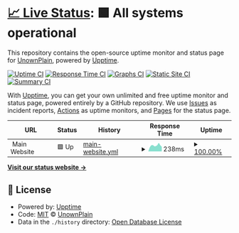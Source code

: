 # [📈 Live Status](https://UnownPlain.github.io/uptime): <!--live status--> **🟩 All systems operational**

This repository contains the open-source uptime monitor and status page for [UnownPlain](unownplain.ml), powered by [Upptime](https://github.com/upptime/upptime).

[![Uptime CI](https://github.com/UnownPlain/uptime/workflows/Uptime%20CI/badge.svg)](https://github.com/UnownPlain/uptime/actions?query=workflow%3A%22Uptime+CI%22)
[![Response Time CI](https://github.com/UnownPlain/uptime/workflows/Response%20Time%20CI/badge.svg)](https://github.com/UnownPlain/uptime/actions?query=workflow%3A%22Response+Time+CI%22)
[![Graphs CI](https://github.com/UnownPlain/uptime/workflows/Graphs%20CI/badge.svg)](https://github.com/UnownPlain/uptime/actions?query=workflow%3A%22Graphs+CI%22)
[![Static Site CI](https://github.com/UnownPlain/uptime/workflows/Static%20Site%20CI/badge.svg)](https://github.com/UnownPlain/uptime/actions?query=workflow%3A%22Static+Site+CI%22)
[![Summary CI](https://github.com/UnownPlain/uptime/workflows/Summary%20CI/badge.svg)](https://github.com/UnownPlain/uptime/actions?query=workflow%3A%22Summary+CI%22)

With [Upptime](https://upptime.js.org), you can get your own unlimited and free uptime monitor and status page, powered entirely by a GitHub repository. We use [Issues](https://github.com/UnownPlain/uptime/issues) as incident reports, [Actions](https://github.com/UnownPlain/uptime/actions) as uptime monitors, and [Pages](https://UnownPlain.github.io/uptime) for the status page.

<!--start: status pages-->
<!-- This summary is generated by Upptime (https://github.com/upptime/upptime) -->
<!-- Do not edit this manually, your changes will be overwritten -->
<!-- prettier-ignore -->
| URL | Status | History | Response Time | Uptime |
| --- | ------ | ------- | ------------- | ------ |
| <img alt="" src="https://favicons.githubusercontent.com/null" height="13"> Main Website | 🟩 Up | [main-website.yml](https://github.com/UnownPlain/uptime/commits/HEAD/history/main-website.yml) | <details><summary><img alt="Response time graph" src="./graphs/main-website/response-time-week.png" height="20"> 238ms</summary><br><a href="https://UnownPlain.github.io/uptime/history/main-website"><img alt="Response time 230" src="https://img.shields.io/endpoint?url=https%3A%2F%2Fraw.githubusercontent.com%2FUnownPlain%2Fuptime%2FHEAD%2Fapi%2Fmain-website%2Fresponse-time.json"></a><br><a href="https://UnownPlain.github.io/uptime/history/main-website"><img alt="24-hour response time 275" src="https://img.shields.io/endpoint?url=https%3A%2F%2Fraw.githubusercontent.com%2FUnownPlain%2Fuptime%2FHEAD%2Fapi%2Fmain-website%2Fresponse-time-day.json"></a><br><a href="https://UnownPlain.github.io/uptime/history/main-website"><img alt="7-day response time 238" src="https://img.shields.io/endpoint?url=https%3A%2F%2Fraw.githubusercontent.com%2FUnownPlain%2Fuptime%2FHEAD%2Fapi%2Fmain-website%2Fresponse-time-week.json"></a><br><a href="https://UnownPlain.github.io/uptime/history/main-website"><img alt="30-day response time 230" src="https://img.shields.io/endpoint?url=https%3A%2F%2Fraw.githubusercontent.com%2FUnownPlain%2Fuptime%2FHEAD%2Fapi%2Fmain-website%2Fresponse-time-month.json"></a><br><a href="https://UnownPlain.github.io/uptime/history/main-website"><img alt="1-year response time 230" src="https://img.shields.io/endpoint?url=https%3A%2F%2Fraw.githubusercontent.com%2FUnownPlain%2Fuptime%2FHEAD%2Fapi%2Fmain-website%2Fresponse-time-year.json"></a></details> | <details><summary><a href="https://UnownPlain.github.io/uptime/history/main-website">100.00%</a></summary><a href="https://UnownPlain.github.io/uptime/history/main-website"><img alt="All-time uptime 100.00%" src="https://img.shields.io/endpoint?url=https%3A%2F%2Fraw.githubusercontent.com%2FUnownPlain%2Fuptime%2FHEAD%2Fapi%2Fmain-website%2Fuptime.json"></a><br><a href="https://UnownPlain.github.io/uptime/history/main-website"><img alt="24-hour uptime 100.00%" src="https://img.shields.io/endpoint?url=https%3A%2F%2Fraw.githubusercontent.com%2FUnownPlain%2Fuptime%2FHEAD%2Fapi%2Fmain-website%2Fuptime-day.json"></a><br><a href="https://UnownPlain.github.io/uptime/history/main-website"><img alt="7-day uptime 100.00%" src="https://img.shields.io/endpoint?url=https%3A%2F%2Fraw.githubusercontent.com%2FUnownPlain%2Fuptime%2FHEAD%2Fapi%2Fmain-website%2Fuptime-week.json"></a><br><a href="https://UnownPlain.github.io/uptime/history/main-website"><img alt="30-day uptime 100.00%" src="https://img.shields.io/endpoint?url=https%3A%2F%2Fraw.githubusercontent.com%2FUnownPlain%2Fuptime%2FHEAD%2Fapi%2Fmain-website%2Fuptime-month.json"></a><br><a href="https://UnownPlain.github.io/uptime/history/main-website"><img alt="1-year uptime 100.00%" src="https://img.shields.io/endpoint?url=https%3A%2F%2Fraw.githubusercontent.com%2FUnownPlain%2Fuptime%2FHEAD%2Fapi%2Fmain-website%2Fuptime-year.json"></a></details>

<!--end: status pages-->

[**Visit our status website →**](https://UnownPlain.github.io/uptime)

## 📄 License

- Powered by: [Upptime](https://github.com/upptime/upptime)
- Code: [MIT](./LICENSE) © [UnownPlain](unownplain.ml)
- Data in the `./history` directory: [Open Database License](https://opendatacommons.org/licenses/odbl/1-0/)
